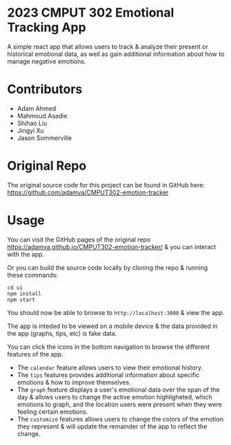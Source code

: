 # 2023 CMPUT 302 Emotional Tracking App

A simple react app that allows users to track & analyze their present or historical emotional data, as well as gain additional information about how to manage negative emotions.

# Contributors

- Adam Ahmed
- Mahmoud Asadie 
- Shihao Liu 
- Jingyi Xu 
- Jason Sommerville

# Original Repo

The original source code for this project can be found in GitHub here: https://github.com/adamva/CMPUT302-emotion-tracker

# Usage

You can visit the GitHub pages of the original repo https://adamva.github.io/CMPUT302-emotion-tracker/ & you can interact with the app.

Or you can build the source code locally by cloning the repo & running these commands:
```
cd ui
npm install
npm start
```
You should now be able to browse to `http://localhost:3000` & view the app.

The app is inteded to be viewed on a mobile device & the data provided in the app (graphs, tips, etc) is fake data.

You can click the icons in the bottom navigation to browse the different features of the app.

- The `calendar` feature allows users to view their emotional history.
- The `tips` features provides additional information about specific emotions & how to improve themselves.
- The `graph` feature displays a user's emotional data over the span of the day & allows users to change the active emotion highligheted, which emotions to graph, and the location users were present when they were feeling certain emotions.
- The `customize` features allows users to change the colors of the emotion they represent & will update the remainder of the app to reflect the change.


